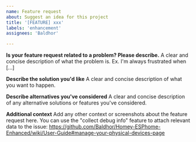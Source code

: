 ```yaml
---
name: Feature request
about: Suggest an idea for this project
title: '[FEATURE] xxx'
labels: 'enhancement'
assignees: 'Baldhor'

---
```


**Is your feature request related to a problem? Please describe.**
A clear and concise description of what the problem is. Ex. I'm always frustrated when [...]

**Describe the solution you'd like**
A clear and concise description of what you want to happen.

**Describe alternatives you've considered**
A clear and concise description of any alternative solutions or features you've considered.

**Additional context**
Add any other context or screenshots about the feature request here.
You can use the "collect debug info" feature to attach relevant data to the issue: https://github.com/Baldhor/Homey-ESPhome-Enhanced/wiki/User-Guide#manage-your-physical-devices-page
